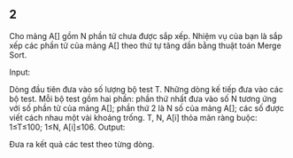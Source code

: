 ## 2
Cho mảng A[] gồm N phần tử chưa được sắp xếp. Nhiệm vụ của bạn là sắp xếp các phần tử của mảng A[] theo thứ tự tăng dần bằng thuật toán Merge Sort.

Input:

Dòng đầu tiên đưa vào số lượng bộ test T.
Những dòng kế tiếp đưa vào các bộ test. Mỗi bộ test gồm hai phần: phần thứ nhất đưa vào số N tương ứng với số phần tử của mảng A[]; phần thứ 2 là N số của mảng A[]; các số được viết cách nhau một vài khoảng trống.
T, N, A[i] thỏa mãn ràng buộc: 1≤T≤100;  1≤N, A[i]≤106.
Output:

Đưa ra kết quả các test theo từng dòng.
